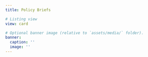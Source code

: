 ```yaml
---
title: Policy Briefs

# Listing view
view: card

# Optional banner image (relative to `assets/media/` folder).
banner:
  caption: ''
  image: ''
---
```

